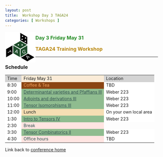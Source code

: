 ```yaml
---
layout: post
title:  Workshop Day 3 TAGA24
categories: [ Workshops ]
---
```


<img src="/uploads/images/TAGA_2024.png" width=100 align="left">
<H3><p style="color:ForestGreen"><i class='fas fa-chalkboard-teacher'></i> Day 3 Friday May 31</p>
<p style="color:DarkGoldenRod" >TAGA24 Training Workshop</p></H3>

 
---
### Schedule 

<table>
<tr>
  <td style="background-color:LightGrey">Time</td>
  <td style="background-color:AntiqueWhite">Friday May 31</td>
  <td style="background-color:LightGrey">Location</td>

</tr>


<tr>
  <td style="background-color:White">8:30</td>
  <td style="background-color:SaddleBrown;color:SandyBrown">
  <i class='fas fa-mug-hot'></i>
  Coffee & Tea
  </td>
  <td style="background-color:White">TBD</td>
</tr>

<tr>
  <td style="background-color:White">9:00</td>
  <td style="background-color:DarkSeaGreen;color:DarkSlateGrey">
    <i class='fas fa-chalkboard-teacher'></i>
    <a href="./TAGA24-Workshop-Resources#determinantal-varieties-and-pfaffians" target="_blank" style="color:inherit"> Determinantal varieties and Pfaffians III</a>
  </td>
  <td style="background-color:White">Weber 223</td>
</tr>

<tr>
  <td style="background-color:White">10:00</td>
  <td style="background-color:DarkSeaGreen;color:DarkSlateGrey">
    <i class='fas fa-chalkboard-teacher'></i>
    <a href="./TAGA24-Workshop-Resources#adjoints-and-derivations" target="_blank" style="color:inherit"> Adjoints and derivations III</a>
  </td>
  <td style="background-color:White">Weber 223</td>
</tr>
<tr>
  <td style="background-color:White">11:00</td>
  <td style="background-color:DarkSeaGreen;color:DarkSlateGrey">
    <i class='fas fa-chalkboard-teacher'></i>
    <a href="./TAGA24-Workshop-Resources#tensor-ismorphisms" target="_blank" style="color:inherit"> Tensor Isomorphisms III</a>
  </td>
  <td style="background-color:White">Weber 223</td>
</tr>
<tr>
  <td style="background-color:White">12:00</td>
  <td style="background-color:Wheat">
  <i class='fas fa-bread-slice'></i>
  Lunch
  </td>
  <td style="background-color:White">On your own local area</td>
</tr>

<tr>
  <td style="background-color:White">1:30</td>
  <td style="background-color:DarkSeaGreen;color:DarkSlateGrey">
    <i class='fas fa-chalkboard-teacher'></i>
    <a href="./TAGA24-Workshop-Resources#intro-to-tensors" target="_blank" style="color:inherit"> Intro to Tensors IV </a>
  </td>
  <td style="background-color:White">Weber 223</td>
</tr>

<tr>
  <td style="background-color:White">2:30</td>
  <td style="background-color:MistyRose;color:DarkSlateGrey">
    <i class='fas fa-icons'></i>
    Break
  </td>
</tr>

<tr>
  <td style="background-color:White">3:30</td>
  <td style="background-color:DarkSeaGreen;color:DarkSlateGrey">
    <i class='fas fa-chalkboard-teacher'></i>
    <a href="./TAGA24-Workshop-Resources#tensor-combintorics" target="_blank" style="color:inherit"> Tensor Combinatorics II</a>
  </td>
  <td style="background-color:White">Weber 223</td>
</tr>

<tr>
  <td style="background-color:White">4:30</td>
  <td style="background-color:MistyRose;color:DarkSlateGrey">
    <i class='fas fa-pen'></i><i class='fas fa-eraser'></i>
    Office hours <br/>
  </td>
  <td style="background-color:White">TBD</td>
</tr>
</table>

Link back to [conference home](./TAGA-2024)